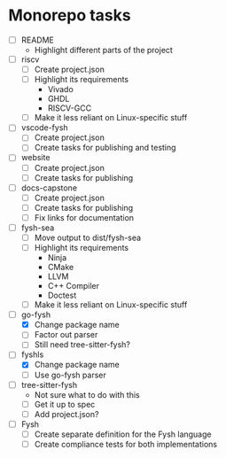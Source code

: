 # Monorepo tasks

- [ ] README
    - Highlight different parts of the project
- [ ] riscv
    - [ ] Create project.json
    - [ ] Highlight its requirements
        - Vivado
        - GHDL
        - RISCV-GCC
    - [ ] Make it less reliant on Linux-specific stuff
- [ ] vscode-fysh
    - [ ] Create project.json
    - [ ] Create tasks for publishing and testing
- [ ] website
    - [ ] Create project.json
    - [ ] Create tasks for publishing
- [ ] docs-capstone
    - [ ] Create project.json
    - [ ] Create tasks for publishing
    - [ ] Fix links for documentation
- [ ] fysh-sea
    - [ ] Move output to dist/fysh-sea
    - [ ] Highlight its requirements
        - Ninja
        - CMake
        - LLVM
        - C++ Compiler
        - Doctest
    - [ ] Make it less reliant on Linux-specific stuff
- [ ] go-fysh
    - [x] Change package name
    - [ ] Factor out parser
    - [ ] Still need tree-sitter-fysh?
- [ ] fyshls
    - [x] Change package name
    - [ ] Use go-fysh parser
- [ ] tree-sitter-fysh
    - Not sure what to do with this
    - [ ] Get it up to spec
    - [ ] Add project.json?
- [ ] Fysh
    - [ ] Create separate definition for the Fysh language
    - [ ] Create compliance tests for both implementations
